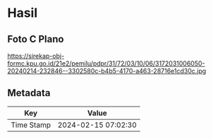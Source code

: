 # Hasil

## Foto C Plano

https://sirekap-obj-formc.kpu.go.id/21e2/pemilu/pdpr/31/72/03/10/06/3172031006050-20240214-232846--3302580c-b4b5-4170-a463-28716e1cd30c.jpg


## Metadata

| Key        | Value               |
| ---------- | ------------------- |
| Time Stamp | 2024-02-15 07:02:30 |



